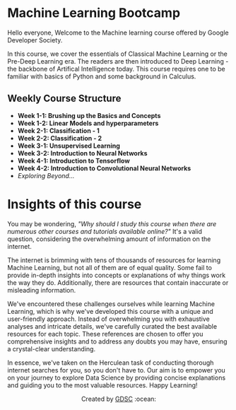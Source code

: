 # Machine Learning Bootcamp

Hello everyone, Welcome to the Machine learning course offered by Google Developer Society.

In this course, we cover the essentials of Classical Machine Learning or the Pre-Deep Learning era. The readers are then introduced to Deep Learning - the backbone of Artifical Intelligence today. This course requires one to be familiar with basics of Python and some background in Calculus.

## Weekly Course Structure
* **Week 1-1: Brushing up the Basics and Concepts**
* **Week 1-2: Linear Models and hyperparameters**
 * **Week 2-1: Classification - 1**
 * **Week 2-2: Classification - 2**
  * **Week 3-1: Unsupervised Learning**
 * **Week 3-2: Introduction to Neural Networks**
 * **Week 4-1: Introduction to Tensorflow**
 * **Week 4-2: Introduction to Convolutional Neural Networks**
* *Exploring Beyond...*



# Insights of this course

You may be wondering, *"Why should I study this course when there are numerous other courses and tutorials available online?"* It's a valid question, considering the overwhelming amount of information on the internet.

The internet is brimming with tens of thousands of resources for learning Machine Learning, but not all of them are of equal quality. Some fail to provide in-depth insights into concepts or explanations of why things work the way they do. Additionally, there are resources that contain inaccurate or misleading information.

We've encountered these challenges ourselves while learning Machine Learning, which is why we've developed this course with a unique and user-friendly approach. Instead of overwhelming you with exhaustive analyses and intricate details, we've carefully curated the best available resources for each topic. These references are chosen to offer you comprehensive insights and to address any doubts you may have, ensuring a crystal-clear understanding.

In essence, we've taken on the Herculean task of conducting thorough internet searches for you, so you don't have to. Our aim is to empower you on your journey to explore Data Science by providing concise explanations and guiding you to the most valuable resources. Happy Learning!
 

<p align="center">Created by <a href="https://gdsc-bitshyd.vercel.app/">GDSC</a> :ocean: </p>
